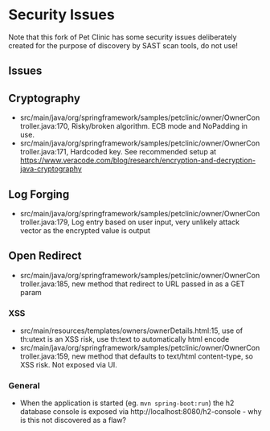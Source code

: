 # Security Issues
Note that this fork of Pet Clinic has some security issues deliberately created for the purpose of discovery by SAST scan tools, do not use!

## Issues

## Cryptography
- src/main/java/org/springframework/samples/petclinic/owner/OwnerController.java:170, Risky/broken algorithm. ECB mode and NoPadding in use.
- src/main/java/org/springframework/samples/petclinic/owner/OwnerController.java:171, Hardcoded key.
See recommended setup at https://www.veracode.com/blog/research/encryption-and-decryption-java-cryptography

## Log Forging
- src/main/java/org/springframework/samples/petclinic/owner/OwnerController.java:179, Log entry based on user input, very unlikely attack vector as the encrypted value is output

## Open Redirect
- src/main/java/org/springframework/samples/petclinic/owner/OwnerController.java:185, new method that redirect to URL passed in as a GET param

### XSS
- src/main/resources/templates/owners/ownerDetails.html:15, use of th:utext is an XSS risk, use th:text to automatically html encode
- src/main/java/org/springframework/samples/petclinic/owner/OwnerController.java:159, new method that defaults to text/html content-type, so XSS risk. Not exposed via UI.

### General
- When the application is started (eg. `mvn spring-boot:run`) the h2 database console is exposed via http://localhost:8080/h2-console - why is this not discovered as a flaw?
